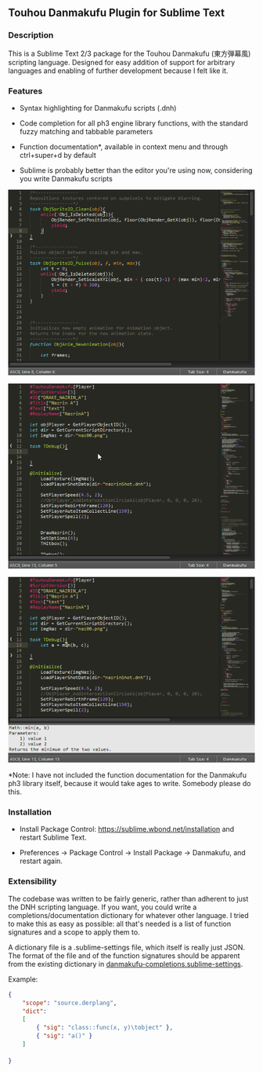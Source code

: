 Touhou Danmakufu Plugin for Sublime Text
-----------------------------------------

### Description ###

This is a Sublime Text 2/3 package for the Touhou Danmakufu (東方弾幕風) scripting language. 
Designed for easy addition of support for arbitrary languages and enabling of further development because I felt like it. 

### Features ###

* Syntax highlighting for Danmakufu scripts (.dnh)

* Code completion for all ph3 engine library functions, with the standard fuzzy matching and tabbable parameters

* Function documentation\*, available in context menu and through ctrl+super+d by default

* Sublime is probably better than the editor you're using now, considering you write Danmakufu scripts

![look at dem colors](ss/1.png)

![autocomplete for when you're coding drunk](ss/2.gif)

![press buttons get docs](ss/3.png)

\*Note: I have not included the function documentation for the Danmakufu ph3 library itself, because it would take ages to write. Somebody please do this.

### Installation ###

* Install Package Control: https://sublime.wbond.net/installation and restart Sublime Text.

* Preferences → Package Control → Install Package → Danmakufu, and restart again.

### Extensibility ###

The codebase was written to be fairly generic, rather than adherent to just the DNH scripting language. If you want, you could write a completions/documentation dictionary for whatever other language. I tried to make this as easy as possible: all that's needed is a list of function signatures and a scope to apply them to. 

A dictionary file is a .sublime-settings file, which itself is really just JSON. The format of the file and of the function signatures should be apparent from the existing dictionary in [danmakufu-completions.sublime-settings](danmakufu-completions.sublime-settings).

Example:

```json
{
	"scope": "source.derplang",
	"dict":
	[
		{ "sig": "class::func(x, y)\tobject" },
		{ "sig": "a()" }
	]

}
```

